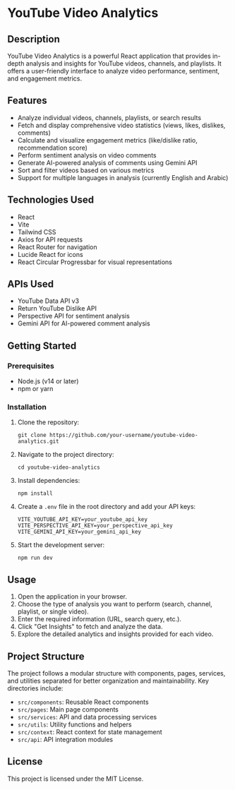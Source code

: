 # YouTube Video Analytics

## Description

YouTube Video Analytics is a powerful React application that provides in-depth analysis and insights for YouTube videos, channels, and playlists. It offers a user-friendly interface to analyze video performance, sentiment, and engagement metrics.

## Features

- Analyze individual videos, channels, playlists, or search results
- Fetch and display comprehensive video statistics (views, likes, dislikes, comments)
- Calculate and visualize engagement metrics (like/dislike ratio, recommendation score)
- Perform sentiment analysis on video comments
- Generate AI-powered analysis of comments using Gemini API
- Sort and filter videos based on various metrics
- Support for multiple languages in analysis (currently English and Arabic)

## Technologies Used

- React
- Vite
- Tailwind CSS
- Axios for API requests
- React Router for navigation
- Lucide React for icons
- React Circular Progressbar for visual representations

## APIs Used

- YouTube Data API v3
- Return YouTube Dislike API
- Perspective API for sentiment analysis
- Gemini API for AI-powered comment analysis

## Getting Started

### Prerequisites

- Node.js (v14 or later)
- npm or yarn

### Installation

1. Clone the repository:

   ```
   git clone https://github.com/your-username/youtube-video-analytics.git
   ```

2. Navigate to the project directory:

   ```
   cd youtube-video-analytics
   ```

3. Install dependencies:

   ```
   npm install
   ```

4. Create a `.env` file in the root directory and add your API keys:

   ```
   VITE_YOUTUBE_API_KEY=your_youtube_api_key
   VITE_PERSPECTIVE_API_KEY=your_perspective_api_key
   VITE_GEMINI_API_KEY=your_gemini_api_key
   ```

5. Start the development server:
   ```
   npm run dev
   ```

## Usage

1. Open the application in your browser.
2. Choose the type of analysis you want to perform (search, channel, playlist, or single video).
3. Enter the required information (URL, search query, etc.).
4. Click "Get Insights" to fetch and analyze the data.
5. Explore the detailed analytics and insights provided for each video.

## Project Structure

The project follows a modular structure with components, pages, services, and utilities separated for better organization and maintainability. Key directories include:

- `src/components`: Reusable React components
- `src/pages`: Main page components
- `src/services`: API and data processing services
- `src/utils`: Utility functions and helpers
- `src/context`: React context for state management
- `src/api`: API integration modules

## License

This project is licensed under the MIT License.
